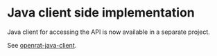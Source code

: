 # Java client side implementation

Java client for accessing the API is now available in a separate project.  

See [openrat-java-client](http://code.weiherhei.de/openrat-java-client/log.html).
